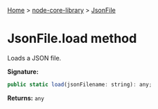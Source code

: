 <!-- docId=node-core-library.jsonfile.load -->

[Home](./index.md) &gt; [node-core-library](./node-core-library.md) &gt; [JsonFile](./node-core-library.jsonfile.md)

# JsonFile.load method

Loads a JSON file.

**Signature:**
```javascript
public static load(jsonFilename: string): any;
```
**Returns:** `any`

